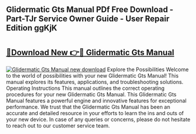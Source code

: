 ## Glidermatic Gts Manual PDf Free Download - Part-TJr Service Owner Guide - User Repair Edition ggKjK

# <h2><a href="http://cf20840.oget.top/?id=Glidermatic+Gts+Manual">🔗Download New 👉🔴 Glidermatic Gts Manual</a></h2>

[![Glidermatic Gts Manual new download](https://i.imgur.com/5g1atiW.png)](http://cf20840.oget.top/?id=Glidermatic+Gts+Manual)
Explore the Possibilities Welcome to the world of possibilities with your new Glidermatic Gts Manual! This manual explores its features, applications, and troubleshooting solutions. Operating Instructions This manual outlines the correct operating procedures for your new Glidermatic Gts Manual. This Glidermatic Gts Manual features a powerful engine and innovative features for exceptional performance. We trust that the Glidermatic Gts Manual has been an accurate and detailed resource in your efforts to learn the ins and outs of your new device. In case of any queries or concerns, please do not hesitate to reach out to our customer service team.

